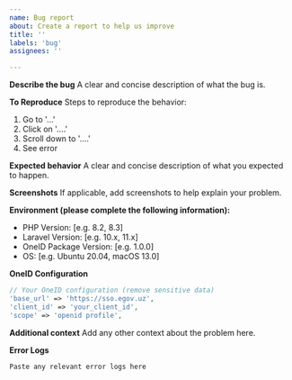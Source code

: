 ```yaml
---
name: Bug report
about: Create a report to help us improve
title: ''
labels: 'bug'
assignees: ''

---
```


**Describe the bug**
A clear and concise description of what the bug is.

**To Reproduce**
Steps to reproduce the behavior:
1. Go to '...'
2. Click on '....'
3. Scroll down to '....'
4. See error

**Expected behavior**
A clear and concise description of what you expected to happen.

**Screenshots**
If applicable, add screenshots to help explain your problem.

**Environment (please complete the following information):**
 - PHP Version: [e.g. 8.2, 8.3]
 - Laravel Version: [e.g. 10.x, 11.x]
 - OneID Package Version: [e.g. 1.0.0]
 - OS: [e.g. Ubuntu 20.04, macOS 13.0]

**OneID Configuration**
```php
// Your OneID configuration (remove sensitive data)
'base_url' => 'https://sso.egov.uz',
'client_id' => 'your_client_id',
'scope' => 'openid profile',
```

**Additional context**
Add any other context about the problem here.

**Error Logs**
```
Paste any relevant error logs here
```

